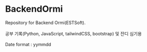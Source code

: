# BackendOrmi
Repository for Backend Ormi(ESTSoft). <br><br>
공부 기록(Python, JavaScript, tailwindCSS, bootstrap) 및 잔디 심기용<br><br>
Date format : yymmdd
